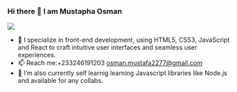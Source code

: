 ###                                                          Hi there 👋 I am Mustapha Osman
![](https://media2.giphy.com/media/4rZA5D22301iMgrUNd/giphy.gif?cid=ecf05e47uaklb5cm7id93yvwg01njpfd5j22afsvetcdnrxj&rid=giphy.gif&ct=g)
- 🌱 I specialize in front-end development, using HTML5, CSS3, JavaScript and React to craft intuitive user interfaces and seamless   user experiences.
- 📫 Reach me:+233246191203 osman.mustafa2277@gmail.com
- 🌱 I’m also currently self learnig learning Javascript libraries like Node.js and available for any collabs.
